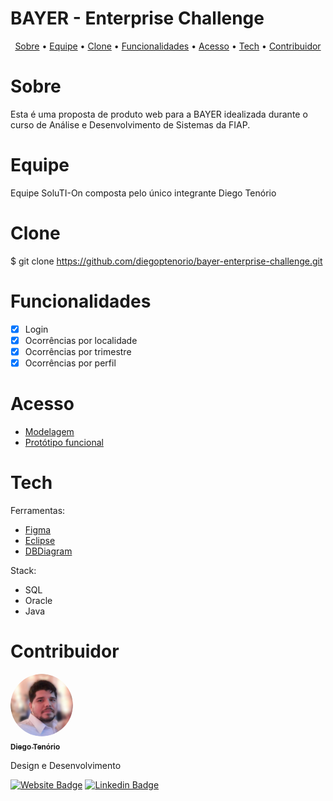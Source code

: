 # BAYER - Enterprise Challenge

<p align="center">
 <a href="#sobre">Sobre</a> •
 <a href="#equipe">Equipe</a> •
 <a href="#clone">Clone</a> • 
 <a href="#funcionalidades">Funcionalidades</a> • 
 <a href="#acesso">Acesso</a> • 
 <a href="#tech">Tech</a> •
 <a href="#contribuidor">Contribuidor</a> 
</p>

# Sobre
Esta é uma proposta de produto web para a BAYER idealizada durante o curso de Análise e Desenvolvimento de Sistemas da FIAP.

# Equipe
Equipe SoluTI-On composta pelo único integrante Diego Tenório

# Clone
$ git clone <https://github.com/diegoptenorio/bayer-enterprise-challenge.git>

# Funcionalidades

- [x] Login
- [x] Ocorrências por localidade
- [x] Ocorrências por trimestre
- [x] Ocorrências por perfil

# Acesso

- <a href="https://dbdiagram.io/d/6296993954ce2635273713ac" target="_blank">Modelagem</a>
- <a href="https://www.figma.com/proto/ZeY5j3CuaMgqpvLvGpqHJ1/Enterprise-Challenge---BAYER?node-id=524%3A2&starting-point-node-id=524%3A2&scaling=scale-down-width" target="_blank">Protótipo funcional</a>

# Tech

Ferramentas:

- <a href="https://www.figma.com" target="_blank">Figma</a>
- <a href="https://www.eclipse.org/downloads/" target="_blank">Eclipse</a>
- <a href="https://dbdiagram.io/" target="_blank">DBDiagram</a>

Stack:

- SQL
- Oracle
- Java

# Contribuidor

<a href="https://www.linkedin.com/in/diegotenorio" target="_blank">
 <img style="border-radius: 50%;" src="./assets/readme/diegotenorio.png" width="100px;" alt=""/>
 <br />
 <sub><b>Diego Tenório</b></sub></a>


Design e Desenvolvimento

[![Website Badge](https://img.shields.io/website?up_message=Portfolio&url=http%3A%2F%2Fwww.diegotenorio.com.br%2F)](http://www.diegotenorio.com.br) [![Linkedin Badge](https://img.shields.io/badge/-Diego-blue?style=flat-square&logo=Linkedin&logoColor=white&link=https://www.linkedin.com/in/diegotenorio)](https://www.linkedin.com/in/diegotenorio)